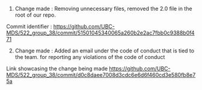 1) Change made : Removing unnecessary files, removed the 2.0 file in the root of our repo. 

Commit identifier : https://github.com/UBC-MDS/522_group_38/commit/51501045340065a260b2e2ac7fbb0c9388b0f471

2) Change made : Added an email under the code of conduct that is tied to the team. for reporting any violations of the code of conduct

Link showcasing the change being made https://github.com/UBC-MDS/522_group_38/commit/d0c8daee7008d3cdc6e6d6f460cd3e580fb8e75a
